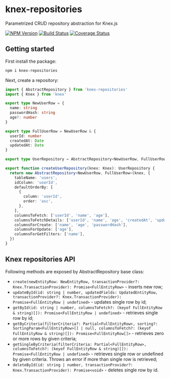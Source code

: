 # knex-repositories
Parametrized CRUD repository abstraction for Knex.js

[![NPM Version][npm-image]][npm-url]
[![Build Status](https://github.com/knex/knex-repositories/workflows/ci/badge.svg)](https://github.com/knex/knex-repositories/actions)
[![Coverage Status](https://coveralls.io/repos/knex/knex-repositories/badge.svg?branch=main)](https://coveralls.io/r/knex/knex-repositories?branch=main)

## Getting started

First install the package:

```bash
npm i knex-repositories
```

Next, create a repository:
```ts
import { AbstractRepository } from 'knex-repositories'
import { Knex } from 'knex'

export type NewUserRow = {
  name: string
  passwordHash: string
  age?: number
}

export type FullUserRow = NewUserRow & {
  userId: number
  createdAt: Date
  updatedAt: Date
}

export type UserRepository = AbstractRepository<NewUserRow, FullUserRow>

export function createUserRepository(knex: Knex): UserRepository {
  return new AbstractRepository<NewUserRow, FullUserRow>(knex, {
    tableName: 'users',
    idColumn: 'userId',
    defaultOrderBy: [
      {
        column: 'userId',
        order: 'asc',
      },
    ],
    columnsToFetch: ['userId', 'name', 'age'], 
    columnsToFetchDetails: ['userId', 'name', 'age', 'createdAt', 'updatedAt', 'passwordHash'],
    columnsForCreate: ['name', 'age', 'passwordHash'],
    columnsForUpdate: ['age'],
    columnsForGetFilters: ['name'],
  })
}
```

## Knex repositories API

Following methods are exposed by AbstractRepository base class:

* `create(newEntityRow: NewEntityRow, transactionProvider?: Knex.TransactionProvider): Promise<FullEntityRow>` - inserts new row;
* `updateById(id: string | number, updatedFields: UpdatedEntityRow, transactionProvider?: Knex.TransactionProvider): Promise<FullEntityRow | undefined>` - updates single row by id;
* `getById(id: string | number, columnsToFetch?: (keyof FullEntityRow & string)[]): Promise<FullEntityRow | undefined>` - retrieves single row by id;
* `getByCriteria(filterCriteria?: Partial<FullEntityRow>, sorting?: SortingParam<FullEntityRow>[] | null, columnsToFetch?: (keyof FullEntityRow & string)[]): Promise<FullEntityRow[]>` - retrieves zero or more rows by given criteria;
* `getSingleByCriteria(filterCriteria: Partial<FullEntityRow>, columnsToFetch?: (keyof FullEntityRow & string)[]): Promise<FullEntityRow | undefined>` - retrieves single row or undefined by given criteria. Throws an error if more than single row is retrieved;
* `deleteById(id: string | number, transactionProvider?: Knex.TransactionProvider): Promise<void>` - deletes single row by id. 

[npm-image]: https://img.shields.io/npm/v/knex-repositories.svg
[npm-url]: https://npmjs.org/package/knex-repositories
